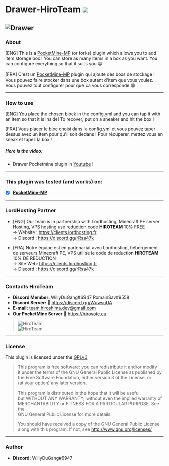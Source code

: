 # Drawer-HiroTeam [![](https://poggit.pmmp.io/shield.state/Drawer-HiroTeam)](https://poggit.pmmp.io/p/Drawer-HiroTeam)
![Drawer](https://zupimages.net/up/20/24/4988.png)
---
### About
[ENG] This is a [PocketMine-MP](https://github.com/pmmp/PocketMine-MP) (or forks) plugin which allows you to add item storage box ! You can store as many items in a box as you want. You can configure everything so that it suits you :grin:<br/><br/>
[FRA] C'est un [PocketMine-MP](https://github.com/pmmp/PocketMine-MP) plugin qui ajoute des boxs de stockage ! Vous pouvez faire stocker dans une box autant d'item que vous voulez. Vous pouvez tout configurer pour que ca vous corresponde :grin:

---
### How to use
[ENG] You place the chosen block in the config.yml and you can tap it with an item so that it is inside! To recover, put on a sneaker and hit the box !

[FRA] Vous placer le bloc choisi dans la config.yml et vous pouvez taper dessus avec un item pour qu'il soit dedans ! Pour récuperer, mettez vous en sneak et tapez la box !

##### Here is the video:
- Drawer Pocketmine plugin in [Youtube](https://youtu.be/VDM0JrPeET0) !

---
### **This plugin was tested (and works) on:**

- [x] **[PocketMine-MP](https://github.com/pmmp/PocketMine-MP)**
---
### **LordHosting Partner**

- [ENG] Our team is in partnership with Lordhosting, Minecraft PE server Hosting, VPS hosting use reduction code __**HIROTEAM**__ 10% FREE </br>
-> Website : https://clients.lordhosting.fr </br>
-> Discord : https://discord.gg/rRss47k </br>

- [FRA] Notre équipe est en partenariat avec Lordhosting, hébergement de serveurs Minecraft PE, VPS utilise le code de réduction __**HIROTEAM**__ 10% DE REDUCTION </br>
-> Site Web: https://clients.lordhosting.fr </br>
-> Discord : https://discord.gg/rRss47k </br>
---
### Contacts HiroTeam

- **Discord Member:** WillyDuGang#6947 RomainSav#9558
- **Discord Server:** :link:  https://discord.gg/WuwsuUA<br/>
- **E-mail:** team.hiroshima.dev@gmail.com<br/>
- **Our PocketMine Server** :link:  https://hirovote.eu<br/>

> ![HiroTeam](https://www.zupimages.net/up/20/25/mb59.png) </br>
> ![HiroTeam](https://cdn.discordapp.com/attachments/701520774598492220/723269120992215080/PicsArt_06-18-10.13.13.png)
---
### License
This plugin is licensed under the [GPLv3](http://www.gnu.org/licenses/gpl-3.0.html)

>This program is free software: you can redistribute it and/or modify<br/>
>it under the terms of the GNU General Public License as published by<br/>
>the Free Software Foundation, either version 3 of the License, or<br/>
>(at your option) any later version.<br/>
>
>This program is distributed in the hope that it will be useful,<br/>
>but WITHOUT ANY WARRANTY; without even the implied warranty of<br/>
>MERCHANTABILITY or FITNESS FOR A PARTICULAR PURPOSE.  See the<br/>
>GNU General Public License for more details.<br/>
>
>You should have received a copy of the GNU General Public License<br/>
>along with this program.  If not, see http://www.gnu.org/licenses/
---
### Author
- **Discord:** WillyDuGang#6947
